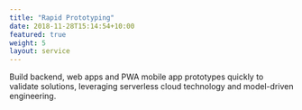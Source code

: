```yaml
---
title: "Rapid Prototyping"
date: 2018-11-28T15:14:54+10:00
featured: true
weight: 5
layout: service
---
```


Build backend, web apps and PWA mobile app prototypes quickly to validate solutions, leveraging serverless cloud technology and model-driven engineering.